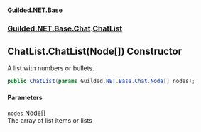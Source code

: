 
#### [Guilded.NET.Base](Guilded_NET_Base 'Guilded_NET_Base')
### [Guilded.NET.Base.Chat](Guilded_NET_Base#Guilded_NET_Base_Chat 'Guilded.NET.Base.Chat').[ChatList](ChatList 'Guilded.NET.Base.Chat.ChatList')
## ChatList.ChatList(Node[]) Constructor
A list with numbers or bullets.  
```csharp
public ChatList(params Guilded.NET.Base.Chat.Node[] nodes);
```

#### Parameters
<a name='Guilded_NET_Base_Chat_ChatList_ChatList(Guilded_NET_Base_Chat_Node__)_nodes'></a>
`nodes` [Node](Node 'Guilded.NET.Base.Chat.Node')[[]](https://docs.microsoft.com/en-us/dotnet/api/System.Array 'System.Array')  
The array of list items or lists
  
